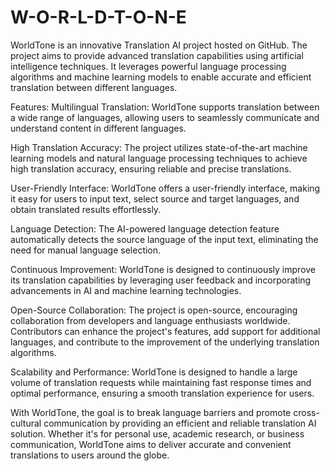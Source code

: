 # W-O-R-L-D-T-O-N-E
WorldTone is an innovative Translation AI project hosted on GitHub. The project aims to provide advanced translation capabilities using artificial intelligence techniques. It leverages powerful language processing algorithms and machine learning models to enable accurate and efficient translation between different languages.

Features:
Multilingual Translation: WorldTone supports translation between a wide range of languages, allowing users to seamlessly communicate and understand content in different languages.

High Translation Accuracy: The project utilizes state-of-the-art machine learning models and natural language processing techniques to achieve high translation accuracy, ensuring reliable and precise translations.

User-Friendly Interface: WorldTone offers a user-friendly interface, making it easy for users to input text, select source and target languages, and obtain translated results effortlessly.

Language Detection: The AI-powered language detection feature automatically detects the source language of the input text, eliminating the need for manual language selection.

Continuous Improvement: WorldTone is designed to continuously improve its translation capabilities by leveraging user feedback and incorporating advancements in AI and machine learning technologies.

Open-Source Collaboration: The project is open-source, encouraging collaboration from developers and language enthusiasts worldwide. Contributors can enhance the project's features, add support for additional languages, and contribute to the improvement of the underlying translation algorithms.

Scalability and Performance: WorldTone is designed to handle a large volume of translation requests while maintaining fast response times and optimal performance, ensuring a smooth translation experience for users.

With WorldTone, the goal is to break language barriers and promote cross-cultural communication by providing an efficient and reliable translation AI solution. Whether it's for personal use, academic research, or business communication, WorldTone aims to deliver accurate and convenient translations to users around the globe.
